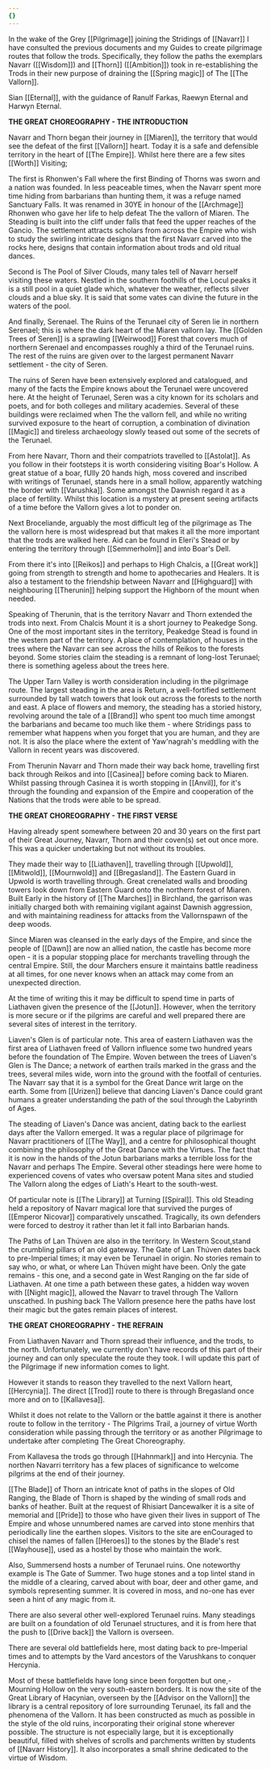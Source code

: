 ```yaml
---
{}
---
```


In the wake of the Grey [[Pilgrimage]] joining the Stridings of [[Navarr]] I have consulted the previous documents and my Guides to create pilgrimage routes that follow the trods. Specifically, they follow the paths the exemplars Navarr ([[Wisdom]]) and [[Thorn]] ([[Ambition]]) took in re-establishing the Trods in their new purpose of draining the [[Spring magic]] of The [[The Vallorn]].

Sian [[Eternal]], with the guidance of Ranulf Farkas, Raewyn Eternal and Harwyn Eternal.

**THE GREAT CHOREOGRAPHY - THE INTRODUCTION**

Navarr and Thorn began their journey in [[Miaren]], the territory that would see the defeat of the first [[Vallorn]] heart. Today it is a safe and defensible territory in the heart of [[The Empire]]. Whilst here there are a few sites [[Worth]] Visiting;

The first is Rhonwen's Fall where the first Binding of Thorns was sworn and a nation was founded. In less peaceable times, when the Navarr spent more time hiding from barbarians than hunting them, it was a refuge named Sanctuary Falls. It was renamed in 30YE in honour of the [[Archmage]] Rhonwen who gave her life to help defeat The the vallorn of Miaren. The Steading is built into the cliff under falls that feed the upper reaches of the Gancio. The settlement attracts scholars from across the Empire who wish to study the swirling intricate designs that the first Navarr carved into the rocks here, designs that contain information about trods and old ritual dances.

Second is The Pool of Silver Clouds, many tales tell of Navarr herself visiting these waters. Nestled in the southern foothills of the Locul peaks it is a still pool in a quiet glade which, whatever the weather, reflects silver clouds and a blue sky. It is said that some vates can divine the future in the waters of the pool.

And finally, Serenael. The Ruins of the Terunael city of Seren lie in northern Serenael; this is where the dark heart of the Miaren vallorn lay. The [[Golden Trees of Seren]] is a sprawling [[Weirwood]] Forest that covers much of northern Serenael and encompasses roughly a third of the Terunael ruins. The rest of the ruins are given over to the largest permanent Navarr settlement - the city of Seren.

The ruins of Seren have been extensively explored and catalogued, and many of the facts the Empire knows about the Terunael were uncovered here. At the height of Terunael, Seren was a city known for its scholars and poets, and for both colleges and military academies. Several of these buildings were reclaimed when The the vallorn fell, and while no writing survived exposure to the heart of corruption, a combination of divination [[Magic]] and tireless archaeology slowly teased out some of the secrets of the Terunael.

From here Navarr, Thorn and their compatriots travelled to [[Astolat]]. As you follow in their footsteps it is worth considering visiting Boar's Hollow. A great statue of a boar, fUlly 20 hands high, moss covered and inscribed with writings of Terunael, stands here in a small hollow, apparently watching the border with [[Varushka]]. Some amongst the Dawnish regard it as a place of fertility. Whilst this location is a mystery at present seeing artifacts of a time before the Vallorn gives a lot to ponder on.

Next Broceliande, arguably the most difficult leg of the pilgrimage as The the vallorn here is most widespread but that makes it all the more important that the trods are walked here. Aid can be found in Eleri's Stead or by entering the territory through [[Semmerholm]] and into Boar's Dell.

From there it's into [[Reikos]] and perhaps to High Chalcis, a [[Great work]] going from strength to strength and home to apothecaries and Healers. It is also a testament to the friendship between Navarr and [[Highguard]] with neighbouring [[Therunin]] helping support the Highborn of the mount when needed.

Speaking of Therunin, that is the territory Navarr and Thorn extended the trods into next. From Chalcis Mount it is a short journey to Peakedge Song. One of the most important sites in the territory, Peakedge Stead is found in the western part of the territory. A place of contemplation, of houses in the trees where the Navarr can see across the hills of Reikos to the forests beyond. Some stories claim the steading is a remnant of long-lost Terunael; there is something ageless about the trees here.

The Upper Tarn Valley is worth consideration including in the pilgrimage route. The largest steading in the area is Return, a well-fortified settlement surrounded by tall watch towers that look out across the forests to the north and east. A place of flowers and memory, the steading has a storied history, revolving around the tale of a [[Brand]] who spent too much time amongst the barbarians and became too much like them - where Stridings pass to remember what happens when you forget that you are human, and they are not. It is also the place where the extent of Yaw'nagrah's meddling with the Vallorn in recent years was discovered.

From Therunin Navarr and Thorn made their way back home, travelling first back through Reikos and into [[Casinea]] before coming back to Miaren. Whilst passing through Casinea it is worth stopping in [[Anvil]], for it's through the founding and expansion of the Empire and cooperation of the Nations that the trods were able to be spread.

**THE GREAT CHOREOGRAPHY - THE FIRST VERSE**

Having already spent somewhere between 20 and 30 years on the first part of their Great Journey, Navarr, Thorn and their coven(s) set out once more. This was a quicker undertaking but not without its troubles.

They made their way to [[Liathaven]], travelling through [[Upwold]], [[Mitwold]], [[Mournwold]] and [[Bregasland]]. The Eastern Guard in Upwold is worth travelling through. Great crenelated walls and brooding towers look down from Eastern Guard onto the northern forest of Miaren. Built Early in the history of [[The Marches]] in Birchland, the garrison was initially charged both with remaining vigilant against Dawnish aggression, and with maintaining readiness for attacks from the Vallornspawn of the deep woods.

Since Miaren was cleansed in the early days of the Empire, and since the people of [[Dawn]] are now an allied nation, the castle has become more open - it is a popular stopping place for merchants travelling through the central Empire. Still, the dour Marchers ensure it maintains battle readiness at all times, for one never knows when an attack may come from an unexpected direction.

At the time of writing this it may be difficult to spend time in parts of Liathaven given the presence of the [[Jotun]]. However, when the territory is more secure or if the pilgrims are careful and well prepared there are several sites of interest in the territory.

Liaven's Glen is of particular note. This area of eastern Liathaven was the first area of Liathaven freed of Vallorn influence some two hundred years before the foundation of The Empire. Woven between the trees of Liaven's Glen is The Dance; a network of earthen trails marked in the grass and the trees, several miles wide, worn into the ground with the footfall of centuries. The Navarr say that it is a symbol for the Great Dance writ large on the earth. Some from [[Urizen]] believe that dancing Liaven's Dance could grant humans a greater understanding the path of the soul through the Labyrinth of Ages.

The steading of Liaven's Dance was ancient, dating back to the earliest days after the Vallorn emerged. It was a regular place of pilgrimage for Navarr practitioners of [[The Way]], and a centre for philosophical thought combining the philosophy of the Great Dance with the Virtues. The fact that it is now in the hands of the Jotun barbarians marks a terrible loss for the Navarr and perhaps The Empire. Several other steadings here were home to experienced covens of vates who oversaw potent Mana sites and studied The Vallorn along the edges of Liath's Heart to the south-west.

Of particular note is [[The Library]] at Turning [[Spiral]]. This old Steading held a repository of Navarr magical lore that survived the purges of [[Emperor Nicovar]] comparatively unscathed. Tragically, its own defenders were forced to destroy it rather than let it fall into Barbarian hands.

The Paths of Lan Thúven are also in the territory. In Western Scout,stand the crumbling pillars of an old gateway. The Gate of Lan Thúven dates back to pre-Imperial times; it may even be Terunael in origin. No stories remain to say who, or what, or where Lan Thúven might have been. Only the gate remains - this one, and a second gate in West Ranging on the far side of Liathaven. At one time a path between these gates, a hidden way woven with [[Night magic]], allowed the Navarr to travel through The Vallorn unscathed. In pushing back The Vallorn presence here the paths have lost their magic but the gates remain places of interest.

**THE GREAT CHOREOGRAPHY - THE REFRAIN**

From Liathaven Navarr and Thorn spread their influence, and the trods, to the north. Unfortunately, we currently don't have records of this part of their journey and can only speculate the route they took. I will update this part of the Pilgrimage if new information comes to light.

However it stands to reason they travelled to the next Vallorn heart, [[Hercynia]]. The direct [[Trod]] route to there is through Bregasland once more and on to [[Kallavesa]].

Whilst it does not relate to the Vallorn or the battle against it there is another route to follow in the territory - The Pilgrims Trail, a journey of virtue Worth consideration while passing through the territory or as another Pilgrimage to undertake after completing The Great Choreography.

From Kallavesa the trods go through [[Hahnmark]] and into Hercynia. The northen Navarri territory has a few places of significance to welcome pilgrims at the end of their journey.

[[The Blade]] of Thorn an intricate knot of paths in the slopes of Old Ranging, the Blade of Thorn is shaped by the winding of small rods and banks of heather. Built at the request of Rhisiart Dancewalker it is a site of memorial and [[Pride]] to those who have given their lives in support of The Empire and whose unnumbered names are carved into stone menhirs that periodically line the earthen slopes. Visitors to the site are enCouraged to chisel the names of fallen [[Heroes]] to the stones by the Blade's rest [[Wayhouse]], used as a hostel by those who maintain the work.

Also, Summersend hosts a number of Terunael ruins. One noteworthy example is The Gate of Summer. Two huge stones and a top lintel stand in the middle of a clearing, carved about with boar, deer and other game, and symbols representing summer. It is covered in moss, and no-one has ever seen a hint of any magic from it.

There are also several other well-explored Terunael ruins. Many steadings are built on a foundation of old Terunael structures, and it is from here that the push to [[Drive back]] the Vallorn is overseen.

There are several old battlefields here, most dating back to pre-Imperial times and to attempts by the Vard ancestors of the Varushkans to conquer Hercynia.

Most of these battlefields have long since been forgotten but one,- Mourning Hollow on the very south-eastern borders. It is now the site of the Great Library of Hacynian, overseen by the [[Advisor on the Vallorn]] the library is a central repository of lore surrounding Terunael, its fall and the phenomena of the Vallorn. It has been constructed as much as possible in the style of the old ruins, incorporating their original stone wherever possible. The structure is not especially large, but it is exceptionally beautiful, filled with shelves of scrolls and parchments written by students of [[Navarr History]]. It also incorporates a small shrine dedicated to the virtue of Wisdom.